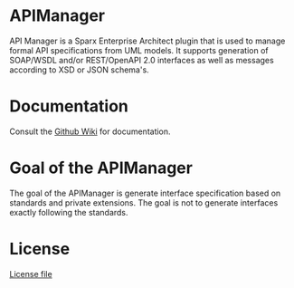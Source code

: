 # APIManager
API Manager is a Sparx Enterprise Architect plugin that is used to manage formal API specifications from UML models. It supports generation of SOAP/WSDL and/or REST/OpenAPI 2.0 interfaces as well as messages according to XSD or JSON schema's.

# Documentation

Consult the [Github Wiki](https://github.com/wmeijers/APIManager/wiki) for documentation.

# Goal of the APIManager
The goal of the APIManager is generate interface specification based on standards and private extensions. The goal is not to generate interfaces exactly following the standards.

# License
[License file](https://github.com/wmeijers/APIManager/blob/master/APIManagerSetup/license.rtf)
